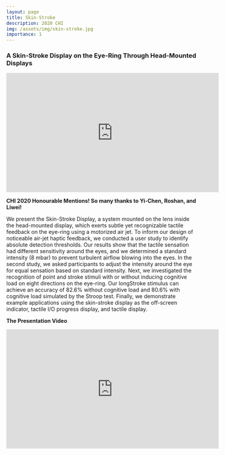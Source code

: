 ```yaml
---
layout: page
title: Skin-Stroke
description: 2020 CHI
img: /assets/img/skin-stroke.jpg
importance: 1
---
```

<h3><b>A Skin-Stroke Display on the Eye-Ring Through Head-Mounted Displays</b></h3>

<iframe width="560" height="315" src="https://www.youtube.com/embed/kmKVl1i0TIY" frameborder="0" allow="accelerometer; autoplay; encrypted-media; gyroscope; picture-in-picture" allowfullscreen></iframe>

**CHI 2020 Honourable Mentions! So many thanks to Yi-Chen, Roshan, and Liwei!**

We present the Skin-Stroke Display, a system mounted on the lens inside the head-mounted display, which exerts subtle yet recognizable tactile feedback on the eye-ring using a motorized air jet. To inform our design of noticeable air-jet haptic feedback, we conducted a user study to identify absolute detection thresholds. Our results show that the tactile sensation had different sensitivity around the eyes, and we determined a standard intensity (8 mbar) to prevent turbulent airflow blowing into the eyes. In the second study, we asked participants to adjust the intensity around the eye for equal sensation based on standard intensity. Next, we investigated the recognition of point and stroke stimuli with or without inducing cognitive load on eight directions on the eye-ring. Our longStroke stimulus can achieve an accuracy of 82.6% without cognitive load and 80.6% with cognitive load simulated by the Stroop test. Finally, we demonstrate example applications using the skin-stroke display as the off-screen indicator, tactile I/O progress display, and tactile display.


**The Presentation Video**

<iframe width="560" height="315" src="https://www.youtube.com/embed/ZjcWTxHrZhI" frameborder="0" allow="accelerometer; autoplay; encrypted-media; gyroscope; picture-in-picture" allowfullscreen></iframe>